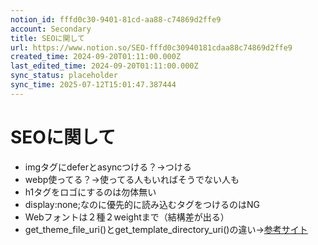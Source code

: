 ```yaml
---
notion_id: fffd0c30-9401-81cd-aa88-c74869d2ffe9
account: Secondary
title: SEOに関して
url: https://www.notion.so/SEO-fffd0c30940181cdaa88c74869d2ffe9
created_time: 2024-09-20T01:11:00.000Z
last_edited_time: 2024-09-20T01:11:00.000Z
sync_status: placeholder
sync_time: 2025-07-12T15:01:47.387444
---
```

# SEOに関して

- imgタグにdeferとasyncつける？→つける
- webp使ってる？→使ってる人もいればそうでない人も
- h1タグをロゴにするのは勿体無い
- display:none;なのに優先的に読み込むタグをつけるのはNG
- Webフォントは２種２weightまで（結構差が出る）
- get_theme_file_uri()とget_template_directory_uri()の違い→[参考サイト](https://glatchdesign.com/blog/wordpress-get-theme-file-uri/)